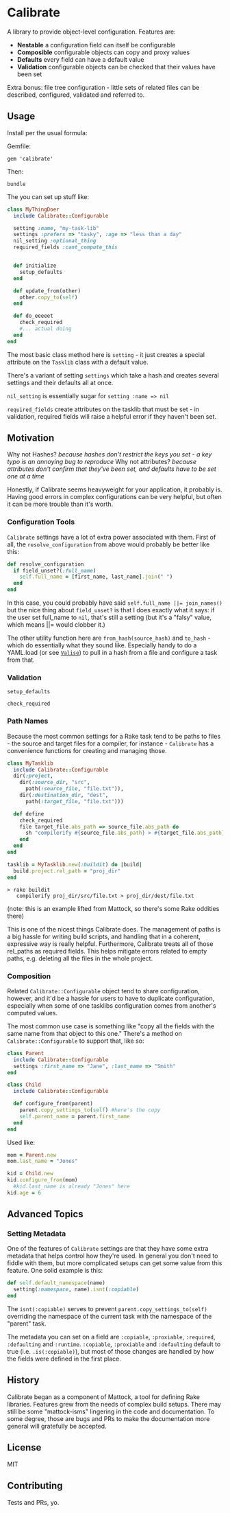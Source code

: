 # Calibrate

A library to provide object-level configuration. Features are:

* __Nestable__ a configuration field can itself be configurable
* __Composible__ configurable objects can copy and proxy values
* __Defaults__ every field can have a default value
* __Validation__ configurable objects can be checked that their values have
  been set

Extra bonus: file tree configuration - little sets of related files can be
described, configured, validated and referred to.

## Usage

Install per the usual formula:

Gemfile:
```
gem 'calibrate'
```

Then:
```
bundle
```

The you can set up stuff like:

```ruby
class MyThingDoer
  include Calibrate::Configurable

  setting :name, "my-task-lib"
  settings :prefers => "tasky", :age => "less than a day"
  nil_setting :optional_thing
  required_fields :cant_compute_this


  def initialize
    setup_defaults
  end

  def update_from(other)
    other.copy_to(self)
  end

  def do_eeeeet
    check_required
    #... actual doing
  end
end
```

The most basic class method here is `setting` - it just creates a special
attribute on the `Tasklib` class with a default value.

There's a variant of setting `settings` which take a hash and creates several
settings and their defaults all at once.

`nil_setting` is essentially sugar for `setting :name => nil`

`required_fields` create attributes on the tasklib that must be set - in
validation, required fields will raise a helpful error if they haven't been
set.

## Motivation

Why not Hashes? _because hashes don't restrict the keys you set - a key typo is
an annoying bug to reproduce_ Why not attributes? _because attributes don't
confirm that they've been set, and defaults have to be set one at a time_

Honestly, if Calibrate seems heavyweight for your application, it probably
is. Having good errors in complex configurations can be very helpful, but often
it can be more trouble than it's worth.

### Configuration Tools

`Calibrate` settings have a lot of extra power associated with
them.  First of all, the `resolve_configuration` from above would probably be
better like this:

```ruby
def resolve_configuration
  if field_unset?(:full_name)
    self.full_name = [first_name, last_name].join(" ")
  end
end
```

In this case, you could probably have said `self.full_name ||= join_names()`
but the nice thing about `field_unset?` is that I does exactly what it says: if
the user set full_name to `nil`, that's still a setting (but it's a "falsy"
value, which means ||= would clobber it.)

The other utility function here are `from_hash(source_hash)` and `to_hash` -
which do essentially what they sound like. Especially handy to do a YAML.load
(or see [`Valise`](https://github.com/nyarly/valise)) to pull in a hash
from a file and configure a task from that.

### Validation

```
setup_defaults

check_required
```

### Path Names

Because the most common settings for a Rake task tend to be paths to files -
the source and target files for a compiler, for instance - `Calibrate` has a
convenience functions for creating and managing those.

```ruby
class MyTasklib
  include Calibrate::Configurable
  dir(:project,
    dir(:source_dir, "src",
      path(:source_file, "file.txt")),
    dir(:destination_dir, "dest",
      path(:target_file, "file.txt")))

  def define
    check_required
    file target_file.abs_path => source_file.abs_path do
      sh "compilerify #{source_file.abs_path} > #{target_file.abs_path}"
    end
  end
end
```

```ruby
tasklib = MyTasklib.new(:buildit) do |build|
  build.project.rel_path = "proj_dir"
end
```

```
> rake buildit
   compilerify proj_dir/src/file.txt > proj_dir/dest/file.txt
```

(note: this is an example lifted from Mattock, so there's some Rake oddities there)

This is one of the nicest things Calibrate does. The management of paths is a big
hassle for writing build scripts, and handling that in a coherent, expressive
way is really helpful. Furthermore, Calibrate treats all of those rel_paths as
required fields.  This helps mitigate errors related to empty paths, e.g.
deleting all the files in the whole project.

### Composition

Related `Calibrate::Configurable` object tend to share configuration, however,
and it'd be a hassle for users to have to duplicate configuration, especially
when some of one tasklibs configuration comes from another's computed values.

The most common use case is something like "copy all the fields with the same
name from that object to this one." There's a method on `Calibrate::Configurable`
to support that, like so:

```ruby
class Parent
  include Calibrate::Configurable
  settings :first_name => "Jane", :last_name => "Smith"
end

class Child
  include Calibrate::Configurable

  def configure_from(parent)
    parent.copy_settings_to(self) #here's the copy
    self.parent_name = parent.first_name
  end
end
```

Used like:
```ruby
mom = Parent.new
mom.last_name = "Jones"

kid = Child.new
kid.configure_from(mom)
  #kid.last_name is already "Jones" here
kid.age = 6
```

## Advanced Topics

### Setting Metadata

One of the features of `Calibrate` settings are that they have some extra
metadata that helps control how they're used. In general you don't need to
fiddle with them, but more complicated setups can get some value from
this feature. One solid example is this:

```ruby
def self.default_namespace(name)
  setting(:namespace, name).isnt(:copiable)
end
```

The `isnt(:copiable)`
serves to prevent `parent.copy_settings_to(self)` overriding the namespace of
the current task with the namespace of the "parent" task.

The metadata you can set on a field are `:copiable`, `:proxiable`, `:required`,
`:defaulting` and `:runtime`. `:copiable`, `:proxiable` and `:defaulting`
default to true (i.e. `.is(:copiable)`), but most of those changes are handled
by how the fields were defined in the first place.

## History

Calibrate began as a component of Mattock, a tool for defining Rake
libraries. Features grew from the needs of complex build setups.  There may
still be some "mattock-isms" lingering in the code and documentation. To some
degree, those are bugs and PRs to make the documentation more general will
gratefully be accepted.

## License

MIT

## Contributing

Tests and PRs, yo.
